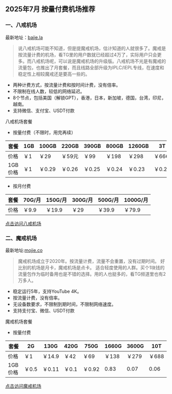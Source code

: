 ## 2025年7月 按量付费机场推荐

### 一、八戒机场

最新地址：[bajie.la](https://bajie.la/register?aff=OpjHo2xr)

> 说八戒机场可能不知道，但是提魔戒机场，估计知道的人就很多了。魔戒是按流量计费的机场，看TG里的用户数就已经超过4万了，实际用户只会更多。而八戒机场呢，可以说是魔戒机场的升级版。八戒机场不光是有魔戒的流量包，也推出了月套餐，而且线路全部升级为IPLC/IEPL专线，在速度和稳定性上相较魔戒还是要高一些的。

- 两种计费方式，按流量计费和按时间计费，没有倍率。
- 不限制在线人数，较低的网络延迟。
- 8个节点，包括美国（解锁GPT），香港，日本，新加坡，德国，台湾，印尼，越南。
- 支持微信、支付宝、USDT付款

八戒机场套餐

- 按量付费（不限时，用完再续）

| 套餐    | 1GB  | 100GB  | 220GB  | 390GB  | 800GB  | 1260GB | 3T     |
| ------- | ---- | ------ | ------ | ------ | ------ | ------ | ------ |
| 价格    | ￥1  | ￥29   | ￥59元 | ￥99   | ￥198  | ￥298  | ￥666  |
| 1GB价格 | ￥1  | ￥0.29 | ￥0.26 | ￥0.25 | ￥0.24 | ￥0.23 | ￥0.21 |

- 按月付费

| 套餐 | 70G/月 | 150G/月 | 300G/月 | 500G/月 | 1000G/月 |
| ---- | ------ | ------- | ------- | ------- | -------- |
| 价格 | ￥9.9  | ￥19.9  | ￥29    | ￥39.9  | ￥79.9   |

[点击访问八戒机场](https://bajie.la/register?aff=OpjHo2xr)

### 二、魔戒机场

最新地址:[mojie.co](https://mojie.co/register?aff=1VlZXWVA)

> 魔戒机场成立于2020年。按流量计费，流量不会重置，没有过期时间。
> 好比别的机场是月卡，魔戒机场是点卡。
> 适合轻度使用的人群。买个1块钱的流量包作为临时备用也是不错的选择。用的人也挺多的，看TG频道里也有2万多人。

- 稳定运行5年，支持YouTube 4K。
- 按流量计费，没有倍率。
- 无设备数要求，不限制到期时间，不限制网络速度。
- 支持支付宝、微信、USDT付款

魔戒机场套餐

- 按量付费

| 套餐    | 2G    | 130G   | 420G  | 750G   | 1660G | 3600G | 10T   |
| ------- | ----- | ------ | ----- | ------ | ----- | ----- | ----- |
| 价格    | ￥1   | ￥14.9 | ￥42  | ￥69   | ￥138 | ￥279 | ￥688 |
| 1GB价格 | ￥0.5 | ￥0.11 | ￥0.1 | ￥0.92 | 0.83  | 0.07  | 0.06  |

[点击访问魔戒机场](https://mojie.co/register?aff=1VlZXWVA)
